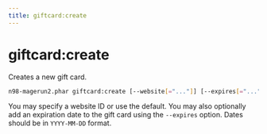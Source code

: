 ```yaml
---
title: giftcard:create
---
```


# giftcard:create

Creates a new gift card.

```sh
n98-magerun2.phar giftcard:create [--website[="..."]] [--expires[="..."]] [amount]
```

You may specify a website ID or use the default. You may also optionally add an expiration date to the gift card using the `--expires` option. Dates should be in `YYYY-MM-DD` format.

